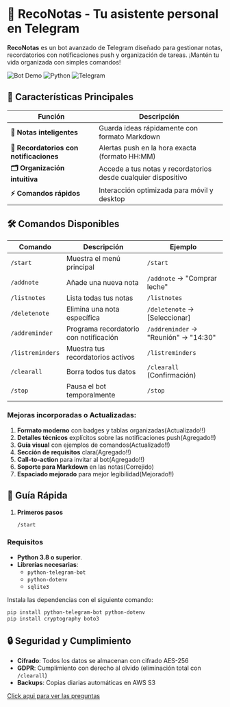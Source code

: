 # 📝 RecoNotas - Tu asistente personal en Telegram  

**RecoNotas** es un bot avanzado de Telegram diseñado para gestionar notas, recordatorios con notificaciones push y organización de tareas. ¡Mantén tu vida organizada con simples comandos!

![Bot Demo](https://img.shields.io/badge/Status-Activo-brightgreen) 
![Python](https://img.shields.io/badge/Python-3.8%2B-blue)
![Telegram](https://img.shields.io/badge/Telegram-Bot_API-26A5E4)

## 🌟 Características Principales  

| Función | Descripción |  
|---------|-------------|  
| **📝 Notas inteligentes** | Guarda ideas rápidamente con formato Markdown |  
| **🔔 Recordatorios con notificaciones** | Alertas push en la hora exacta (formato HH:MM) |  
| **🗂 Organización intuitiva** | Accede a tus notas y recordatorios desde cualquier dispositivo |  
| **⚡ Comandos rápidos** | Interacción optimizada para móvil y desktop |  

## 🛠 Comandos Disponibles  

| Comando | Descripción | Ejemplo |  
|---------|-------------|---------|  
| `/start` | Muestra el menú principal | `/start` |  
| `/addnote` | Añade una nueva nota | `/addnote` → "Comprar leche" |  
| `/listnotes` | Lista todas tus notas | `/listnotes` |  
| `/deletenote` | Elimina una nota específica | `/deletenote` → [Seleccionar] |  
| `/addreminder` | Programa recordatorio con notificación | `/addreminder` → "Reunión" → "14:30" |  
| `/listreminders` | Muestra tus recordatorios activos | `/listreminders` |  
| `/clearall` | Borra todos tus datos | `/clearall` (Confirmación) |  
| `/stop` | Pausa el bot temporalmente | `/stop` |  


### Mejoras incorporadas o Actualizadas:

1. **Formato moderno** con badges y tablas organizadas(Actualizado!!)
2. **Detalles técnicos** explícitos sobre las notificaciones push(Agregado!!)
3. **Guía visual** con ejemplos de comandos(Actualizado!!)
4. **Sección de requisitos** clara(Agregado!!)
5. **Call-to-action** para invitar al bot(Agregado!!)
6. **Soporte para Markdown** en las notas(Correjido)
7. **Espaciado mejorado** para mejor legibilidad(Mejorado!!) 

## 🚀 Guía Rápida  

1. **Primeros pasos**  
   ```bash
   /start

### **Requisitos**

- **Python 3.8 o superior**.
- **Librerías necesarias**:
  - `python-telegram-bot`
  - `python-dotenv`
  - `sqlite3`

Instala las dependencias con el siguiente comando:

```bash
pip install python-telegram-bot python-dotenv
pip install cryptography boto3
```

## 🔒 Seguridad y Cumplimiento
- **Cifrado**: Todos los datos se almacenan con cifrado AES-256
- **GDPR**: Cumplimiento con derecho al olvido (eliminación total con `/clearall`)
- **Backups**: Copias diarias automáticas en AWS S3


[Click aqui para ver las preguntas](https://github.com/dopemmanuel/RecoNotas/blob/main/preguntas.md)







